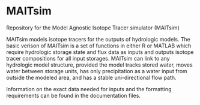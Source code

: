 # MAITsim
Repository for the Model Agnostic Isotope Tracer simulator (MAITsim)

MAITsim models isotope tracers for the outputs of hydrologic models. The basic verison of MAITsim is a set of functions in either R or MATLAB which require hydrologic storage state and flux data as inputs and outputs isotope tracer compositions for all input storages. MAITsim can link to any hydrologic model structure, provided the model tracks stored water, moves water between storage units, has only precipitation as a water input from outside the modeled area, and has a stable uni-directional flow path.

Information on the exact data needed for inputs and the formatting requirements can be found in the documentation files.
